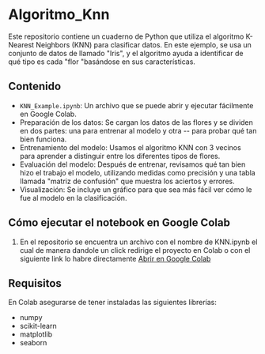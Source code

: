 # Algoritmo_Knn
Este repositorio contiene un cuaderno de Python que utiliza el algoritmo K-Nearest Neighbors (KNN) para clasificar datos. En este ejemplo, se usa un conjunto de datos de llamado "Iris", y el algoritmo ayuda a identificar de qué tipo es cada "flor "basándose en sus características.
## Contenido
- `KNN_Example.ipynb`: Un archivo que se puede abrir y ejecutar fácilmente en Google Colab.
- Preparación de los datos: Se cargan los datos de las flores y se dividen en dos partes: una para entrenar al modelo y otra -- para probar qué tan bien funciona.
- Entrenamiento del modelo: Usamos el algoritmo KNN con 3 vecinos para aprender a distinguir entre los diferentes tipos de flores.
- Evaluación del modelo: Después de entrenar, revisamos qué tan bien hizo el trabajo el modelo, utilizando medidas como precisión y una tabla llamada "matriz de confusión" que muestra los aciertos y errores.
- Visualización: Se incluye un gráfico para que sea más fácil ver cómo le fue al modelo en la clasificación.
 
## Cómo ejecutar el notebook en Google Colab
1. En el repositorio se encuentra un archivo con el nombre de KNN.ipynb el cual de manera dandole un click redirige el proyecto en Colab
   o con el siguiente link lo habre directamente [Abrir en Google Colab](https://colab.research.google.com/drive/1IWWhNCiiMJTNKSaT9n8ytPaJaM1q27VP)

## Requisitos
En Colab asegurarse de tener instaladas las siguientes librerías:
- numpy
- scikit-learn
- matplotlib
- seaborn
